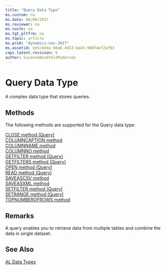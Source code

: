 ```yaml
---
title: "Query Data Type"
ms.custom: na
ms.date: 06/08/2017
ms.reviewer: na
ms.suite: na
ms.tgt_pltfrm: na
ms.topic: article
ms.prod: "dynamics-nav-2017"
ms.assetid: ee5c8ebe-98a6-4453-ba43-908f4ef2af93
caps.latest.revision: 6
author: SusanneWindfeldPedersen
---
```

# Query Data Type
A complex data type that stores queries.  

## Methods
The following methods are supported for the Query data type:

[CLOSE method (Query)](../methods/devenv-close-method-query.md)   
[COLUMNCAPTION method](../methods/devenv-columncaption-method.md)   
[COLUMNNAME method](../methods/devenv-columnname-method.md)   
[COLUMNNO method](../methods/devenv-columnno-method.md)   
[GETFILTER method (Query)](../methods/devenv-getfilter-method-query.md)   
[GETFILTERS method (Query)](../methods/devenv-getfilters-method-query.md)   
[OPEN method (Query)](../methods/devenv-open-method-query.md)   
[READ method (Query)](../methods/devenv-read-method-query.md)   
[SAVEASCSV method](../methods/devenv-saveascsv-method.md)   
[SAVEASXML method](../methods/devenv-saveasxml-method.md)   
[SETFILTER method (Query)](../methods/devenv-setfilter-method-query.md)   
[SETRANGE method (Query)](../methods/devenv-setrange-method-query.md)   
[TOPNUMBEROFROWS method](../methods/devenv-topnumberofrows-method.md)

## Remarks  
 A query enables you to retrieve data from multiple tables and combine the data in single dataset.  
 <!-- 
## See Also  
 [Accessing Columns of a Query Dataset](../../dynamics-nav/Accessing-Columns-of-a-Query-Dataset.md)   
 -->
 ## See Also
[AL Data Types](devenv-al-data-types.md)  